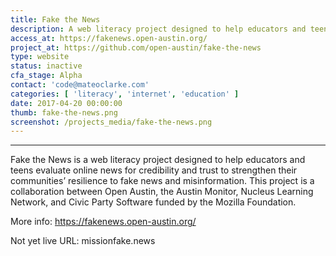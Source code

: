 ```yaml
---
title: Fake the News
description: A web literacy project designed to help educators and teens evaluate online news for credibility and trust
access_at: https://fakenews.open-austin.org/
project_at: https://github.com/open-austin/fake-the-news
type: website
status: inactive
cfa_stage: Alpha
contact: 'code@mateoclarke.com'
categories: [ 'literacy', 'internet', 'education' ]
date: 2017-04-20 00:00:00
thumb: fake-the-news.png
screenshot: /projects_media/fake-the-news.png
---
```


*****************

Fake the News is a web literacy project designed to help educators and teens evaluate online news for credibility and trust to strengthen their communities’ resilience to fake news and misinformation. This project is a collaboration between Open Austin, the Austin Monitor, Nucleus Learning Network, and Civic Party Software funded by the Mozilla Foundation.

More info: https://fakenews.open-austin.org/

Not yet live URL: missionfake.news
